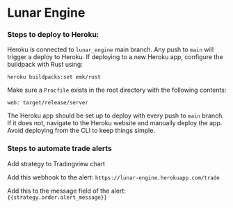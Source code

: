 # Lunar Engine

### Steps to deploy to Heroku:
Heroku is connected to `lunar_engine` main branch. Any push to `main` will trigger a deploy to Heroku.
If deploying to a new Heroku app, configure the buildpack with Rust using:
```shell
heroku buildpacks:set emk/rust
```
Make sure a `Procfile` exists in the root directory with the following contents:
```shell
web: target/release/server
```
The Heroku app should be set up to deploy with every push to `main` branch.
If it does not, navigate to the Heroku website and manually deploy the app.
Avoid deploying from the CLI to keep things simple.

### Steps to automate trade alerts
Add strategy to Tradingview chart

Add this webhook to the alert: `https://lunar-engine.herokuapp.com/trade`

Add this to the message field of the alert: `{{strategy.order.alert_message}}`